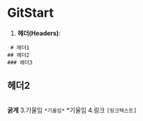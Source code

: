 # GitStart
1. **헤더(Headers)**:
```
 # 헤더1
## 헤더2
### 헤더3
```
## 헤더2
```**굵게
```
**굵게**
3.기울임
```*기울임*```
*기울임
4.링크
```[링크텍스트]```
